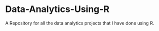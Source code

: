 # Data-Analytics-Using-R
A Repository for all the data analytics projects that I have done using R.
